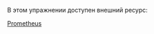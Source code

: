 В этом упражнении доступен внешний ресурс:

[Prometheus](https://[[HOST_SUBDOMAIN]]-9090-[[KATACODA_HOST]].environments.katacoda.com/)